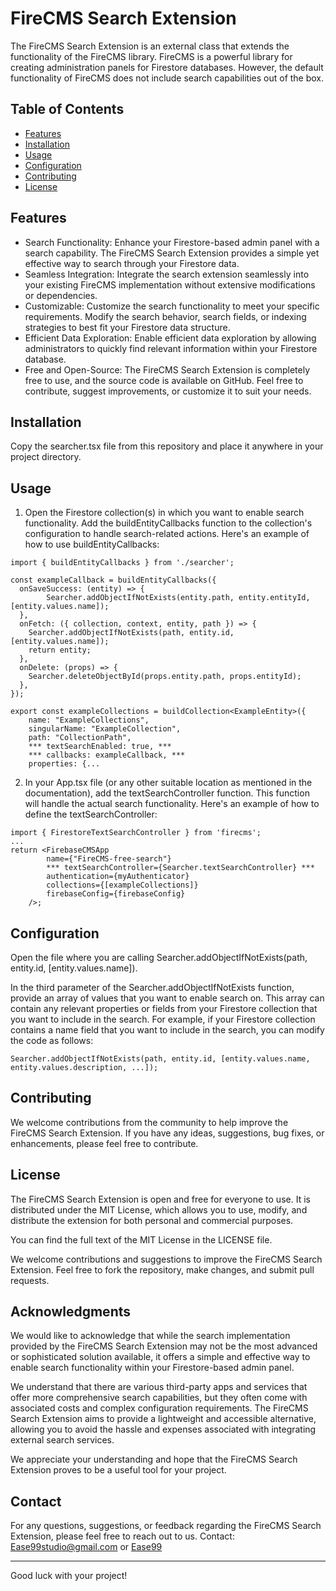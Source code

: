 # FireCMS Search Extension

The FireCMS Search Extension is an external class that extends the functionality of the FireCMS library. FireCMS is a powerful library for creating administration panels for Firestore databases. However, the default functionality of FireCMS does not include search capabilities out of the box.

## Table of Contents
- [Features](#features)
- [Installation](#installation)
- [Usage](#usage)
- [Configuration](#configuration)
- [Contributing](#contributing)
- [License](#license)

## Features
* Search Functionality: Enhance your Firestore-based admin panel with a search capability. The FireCMS Search Extension provides a simple yet effective way to search through your Firestore data.
* Seamless Integration: Integrate the search extension seamlessly into your existing FireCMS implementation without extensive modifications or dependencies.
* Customizable: Customize the search functionality to meet your specific requirements. Modify the search behavior, search fields, or indexing strategies to best fit your Firestore data structure.
* Efficient Data Exploration: Enable efficient data exploration by allowing administrators to quickly find relevant information within your Firestore database.
* Free and Open-Source: The FireCMS Search Extension is completely free to use, and the source code is available on GitHub. Feel free to contribute, suggest improvements, or customize it to suit your needs.

## Installation
Copy the searcher.tsx file from this repository and place it anywhere in your project directory.

## Usage
1) Open the Firestore collection(s) in which you want to enable search functionality. Add the buildEntityCallbacks function to the collection's configuration to handle search-related actions. Here's an example of how to use buildEntityCallbacks:

```
import { buildEntityCallbacks } from './searcher';

const exampleCallback = buildEntityCallbacks({
  onSaveSuccess: (entity) => {
        Searcher.addObjectIfNotExists(entity.path, entity.entityId, [entity.values.name]);
  },
  onFetch: ({ collection, context, entity, path }) => {
    Searcher.addObjectIfNotExists(path, entity.id, [entity.values.name]);
    return entity;
  },
  onDelete: (props) => {
    Searcher.deleteObjectById(props.entity.path, props.entityId);
  },
});

export const exampleCollections = buildCollection<ExampleEntity>({
    name: "ExampleCollections",
    singularName: "ExampleCollection",
    path: "CollectionPath",
    *** textSearchEnabled: true, ***
    *** callbacks: exampleCallback, ***
    properties: {...
```


2) In your App.tsx file (or any other suitable location as mentioned in the documentation), add the textSearchController function. This function will handle the actual search functionality. Here's an example of how to define the textSearchController:
```
import { FirestoreTextSearchController } from 'firecms';
...
return <FirebaseCMSApp
        name={"FireCMS-free-search"}
        *** textSearchController={Searcher.textSearchController} ***
        authentication={myAuthenticator}
        collections={[exampleCollections]}
        firebaseConfig={firebaseConfig}
    />;
```

## Configuration
Open the file where you are calling Searcher.addObjectIfNotExists(path, entity.id, [entity.values.name]).

In the third parameter of the Searcher.addObjectIfNotExists function, provide an array of values that you want to enable search on. This array can contain any relevant properties or fields from your Firestore collection that you want to include in the search.
For example, if your Firestore collection contains a name field that you want to include in the search, you can modify the code as follows:
```
Searcher.addObjectIfNotExists(path, entity.id, [entity.values.name, entity.values.description, ...]);
```


## Contributing
We welcome contributions from the community to help improve the FireCMS Search Extension. If you have any ideas, suggestions, bug fixes, or enhancements, please feel free to contribute.


## License
The FireCMS Search Extension is open and free for everyone to use. It is distributed under the MIT License, which allows you to use, modify, and distribute the extension for both personal and commercial purposes.

You can find the full text of the MIT License in the LICENSE file.

We welcome contributions and suggestions to improve the FireCMS Search Extension. Feel free to fork the repository, make changes, and submit pull requests.


## Acknowledgments
We would like to acknowledge that while the search implementation provided by the FireCMS Search Extension may not be the most advanced or sophisticated solution available, it offers a simple and effective way to enable search functionality within your Firestore-based admin panel.

We understand that there are various third-party apps and services that offer more comprehensive search capabilities, but they often come with associated costs and complex configuration requirements. The FireCMS Search Extension aims to provide a lightweight and accessible alternative, allowing you to avoid the hassle and expenses associated with integrating external search services.

We appreciate your understanding and hope that the FireCMS Search Extension proves to be a useful tool for your project.


## Contact
For any questions, suggestions, or feedback regarding the FireCMS Search Extension, please feel free to reach out to us.
Contact: Ease99studio@gmail.com
or [Ease99](https://Ease99.com)


---

Good luck with your project!
